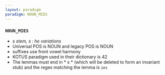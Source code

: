 ```yaml
---
layout: paradigm
paradigm: NOUN_MIES
---
```

### ` NOUN_MIES `

* _s stem, s : he variations_
* Universal POS is NOUN and legacy POS is NOUN
* suffixes use front vowel harmony
* KOTUS paradigm used in their dictionary is 42
* The lemmas must end in * s * (which will be deleted to form an invariant stub) and the regex matching the lemma is ` ies `
